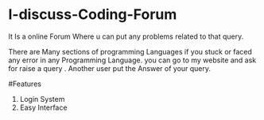 # I-discuss-Coding-Forum
It Is a online Forum Where u can put any problems related to that query.


There are Many sections of programming Languages if you stuck or faced any error in any Programming Language.
you can go to my website and ask for raise a query . Another user put the Answer of your query.

#Features
1. Login System
2. Easy Interface
